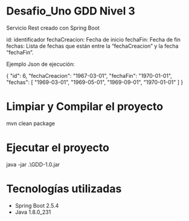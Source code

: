 # Desafio_Uno GDD Nivel 3
Servicio Rest creado con Spring Boot

id: identificador 
fechaCreacion: Fecha de inicio 
fechaFin: Fecha de fin 
fechas: Lista de fechas que están entre la “fechaCreacion” y la fecha “fechaFin”.

Ejemplo Json de ejecución:

{
  "id": 6,
  "fechaCreacion": "1967-03-01",
  "fechaFin": "1970-01-01",
  "fechas": [
    "1969-03-01",
    "1969-05-01",
    "1969-09-01",
    "1970-01-01"
  ]
}

# Limpiar y Compilar el proyecto
mvn clean package

# Ejecutar el proyecto
java -jar .\GDD-1.0.jar

# Tecnologías utilizadas

- Spring Boot 2.5.4
- Java 1.8.0_231
